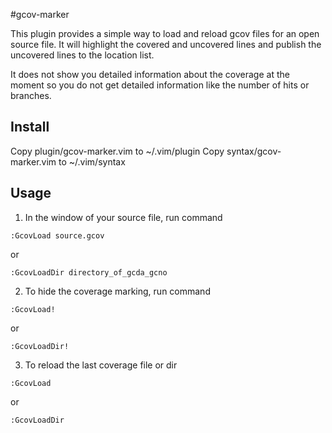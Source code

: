 #gcov-marker

This plugin provides a simple way to load and reload gcov files for an open
source file. It will highlight the covered and uncovered lines and publish
the uncovered lines to the location list.

It does not show you detailed information about the coverage at the moment so
you do not get detailed information like the number of hits or branches.

## Install

Copy plugin/gcov-marker.vim to ~/.vim/plugin
Copy syntax/gcov-marker.vim to ~/.vim/syntax

## Usage

1. In the window of your source file, run command

~~~
:GcovLoad source.gcov
~~~

or

~~~
:GcovLoadDir directory_of_gcda_gcno
~~~

2. To hide the coverage marking, run command

~~~
:GcovLoad!
~~~

or

~~~
:GcovLoadDir!
~~~

3. To reload the last coverage file or dir

~~~
:GcovLoad
~~~

or

~~~
:GcovLoadDir
~~~
